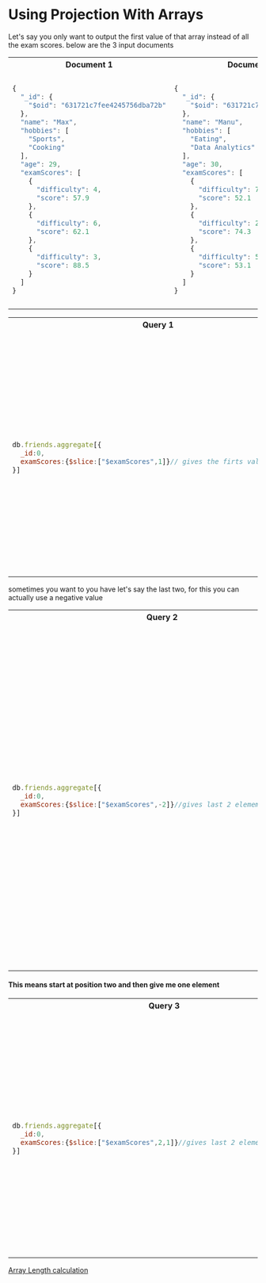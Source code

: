 # Using Projection With Arrays
Let's say you only want to output the first value of that array instead of all the exam scores.
below are the 3 input documents
<table>
<tr>
<th>Document 1</th>
<th> Document 2 </th>
<th> Document 3 </th>
</tr>

<tr> 
<td>

```js
{
  "_id": {
    "$oid": "631721c7fee4245756dba72b"
  },
  "name": "Max",
  "hobbies": [
    "Sports",
    "Cooking"
  ],
  "age": 29,
  "examScores": [
    {
      "difficulty": 4,
      "score": 57.9
    },
    {
      "difficulty": 6,
      "score": 62.1
    },
    {
      "difficulty": 3,
      "score": 88.5
    }
  ]
}

```
</td>

<td>

```js
{
  "_id": {
    "$oid": "631721c7fee4245756dba72c"
  },
  "name": "Manu",
  "hobbies": [
    "Eating",
    "Data Analytics"
  ],
  "age": 30,
  "examScores": [
    {
      "difficulty": 7,
      "score": 52.1
    },
    {
      "difficulty": 2,
      "score": 74.3
    },
    {
      "difficulty": 5,
      "score": 53.1
    }
  ]
}

```
</td>

<td>

```js

{
  "_id": {
    "$oid": "631721c7fee4245756dba72d"
  },
  "name": "Maria",
  "hobbies": [
    "Cooking",
    "Skiing"
  ],
  "age": 29,
  "examScores": [
    {
      "difficulty": 3,
      "score": 75.1
    },
    {
      "difficulty": 8,
      "score": 44.2
    },
    {
      "difficulty": 6,
      "score": 61.5
    }
  ]
}
```
</td>
</tr>
</table>

<table>
<tr>
<th>Query 1</th>
<th>Output</th>
</tr>

<tr>
<td>

```js

db.friends.aggregate[{
  _id:0,
  examScores:{$slice:["$examScores",1]}// gives the firts value of array
}]
```
</td>

<td>

```js

[{
  "examScores": [
    {
      "difficulty": 4,
      "score": 57.9
    }
  ]
},

{
  "examScores": [
    {
      "difficulty": 7,
      "score": 52.1
    }
  ]
}
,
{
  "examScores": [
    {
      "difficulty": 3,
      "score": 75.1
    }
  ]
}]


```

</td>
</tr>

</table>



sometimes you want to you have let's say the last two, for this you can actually use a negative value

<table>
<tr>
<th>Query 2</th>
<th>Output</th>
</tr>

<tr>
<td>

```js

db.friends.aggregate[{
  _id:0,
  examScores:{$slice:["$examScores",-2]}//gives last 2 elememts from array
}]
```
</td>

<td>

```js

[{
  "examScores": [
    {
      "difficulty": 6,
      "score": 62.1
    },
    {
      "difficulty": 3,
      "score": 88.5
    }
  ]
},

{
  "examScores": [
    {
      "difficulty": 2,
      "score": 74.3
    },
    {
      "difficulty": 5,
      "score": 53.1
    }
  ]
}
,
{
  "examScores": [
    {
      "difficulty": 8,
      "score": 44.2
    },
    {
      "difficulty": 6,
      "score": 61.5
    }
  ]
}]


```

</td>
</tr>

</table>

#### This means start at position two and then give me one element

<table>
<tr>
<th>Query 3</th>
<th>Output</th>
</tr>

<tr>
<td>

```js

db.friends.aggregate[{
  _id:0,
  examScores:{$slice:["$examScores",2,1]}//gives last 2 elememts from array
}]
```
</td>

<td>

```js

[{
  "examScores": [
    {
      "difficulty": 3,
      "score": 88.5
    }
  ]
},

{
  "examScores": [
    {
      "difficulty": 5,
      "score": 53.1
    }
  ]
}
,
{
  "examScores": [
    {
      "difficulty": 6,
      "score": 61.5
    }
  ]
}]


```

</td>
</tr>

</table>

[Array Length calculation](ArrayLength.md)